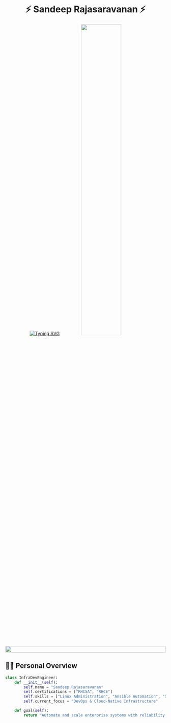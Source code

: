 <div align="center">
  
# ⚡ Sandeep Rajasaravanan ⚡

[![Typing SVG](https://readme-typing-svg.demolab.com?font=JetBrains+Mono&weight=600&size=28&duration=2000&pause=1000&color=00FF00&center=true&vCenter=true&random=false&width=450&lines=%F0%9F%A4%96+Linux+%7C+RHCE+Expert;%F0%9F%94%A5+DevOps+Advocate;%F0%9F%92%BB+Infra+Engineer)]()
<img src="https://user-images.githubusercontent.com/74038190/229223263-cf2e4b07-2615-4f87-9c38-e37600f8381a.gif" width="50%" />
<img src="https://i.imgur.com/dBaSKWF.gif" height="20" width="100%">

</div>

## 👨‍💻 Personal Overview
```python
class InfraDevEngineer:
    def __init__(self):
        self.name = "Sandeep Rajasaravanan"
        self.certifications = ["RHCSA", "RHCE"]
        self.skills = ["Linux Administration", "Ansible Automation", "Shell Scripting", "Storage & Network Management"]
        self.current_focus = "DevOps & Cloud-Native Infrastructure"

    def goal(self):
        return "Automate and scale enterprise systems with reliability and efficiency"
